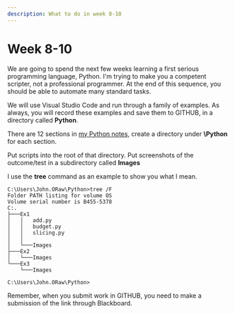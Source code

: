 ```yaml
---
description: What to do in week 8-10
---
```


# Week 8-10

We are going to spend the next few weeks learning a first serious programming language, Python. I'm trying to make you a competent scripter, not a professional programmer. At the end of this sequence, you should be able to automate many standard tasks.

We will use Visual Studio Code and run through a family of examples. As always, you will record these examples and save them to GITHUB, in a directory called **Python**.&#x20;

There are 12 sections in [my Python notes](https://johnoraw-education.gitbook.io/iac/python-for-cloud-scripters), create a directory under **\Python** for each section.

Put scripts into the root of that directory. Put screenshots of the outcome/test in a subdirectory called **Images**

I use the **tree** command as an example to show you what I mean.

```
C:\Users\John.ORaw\Python>tree /F
Folder PATH listing for volume OS
Volume serial number is B455-5378
C:.
├───Ex1
│   │   add.py
│   │   budget.py
│   │   slicing.py
│   │
│   └───Images
├───Ex2
│   └───Images
└───Ex3
    └───Images

C:\Users\John.ORaw\Python>
```

Remember, when you submit work in GITHUB, you need to make a submission of the link through Blackboard.
